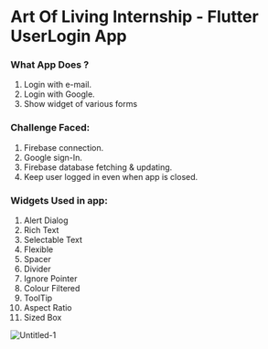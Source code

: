 # Art Of Living Internship - Flutter UserLogin App
### What App Does ?
1. Login with e-mail.
2. Login with Google.
3. Show widget of various forms

### Challenge Faced:
1. Firebase connection.
2. Google sign-In.
3. Firebase database fetching & updating.
4. Keep user logged in even when app is closed.

### Widgets Used in app:
1. Alert Dialog
2. Rich Text 
3. Selectable Text 
4. Flexible 
5. Spacer 
6. Divider 
7. Ignore Pointer 
8. Colour Filtered 
9. ToolTip 
10. Aspect Ratio 
11. Sized Box


![Untitled-1](https://user-images.githubusercontent.com/56834158/87591043-64e95a80-c705-11ea-98c3-fd92a7efa605.png)


